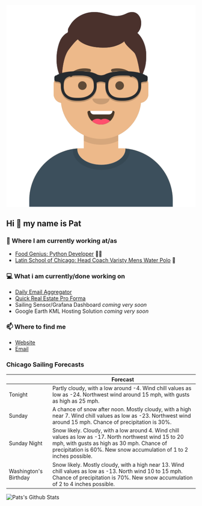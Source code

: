 [![Social banner for p-j-falconer](https://raw.githubusercontent.com/P-J-FALCONER/P-J-FALCONER/master/assets/avataaars.svg)](https://patfalconer.com/)
## Hi :wave: my name is Pat

### 💼 Where I am currently working at/as
- [Food Genius: Python Developer](https://getfoodgenius.com/) 🍔🐍
- [Latin School of Chicago: Head Coach Varisty Mens Water Polo](https://www.latinschool.org/) 🤽


### 💻 What i am currently/done working on
 - [Daily Email Aggregator](https://github.com/P-J-FALCONER/dott_daily_mail)
 - [Quick Real Estate Pro Forma](https://github.com/P-J-FALCONER/henry)
 - Sailing Sensor/Grafana Dashboard *coming very soon*
 - Google Earth KML Hosting Solution *coming very soon*

### 📫 Where to find me
 - [Website](https://patfalconer.com/)
 - [Email](mailto:patrick.j.falconer@gmail.com)


### Chicago Sailing Forecasts
|   | Forecast  |
|---|---|
| Tonight | Partly cloudy, with a low around -4. Wind chill values as low as -24. Northwest wind around 15 mph, with gusts as high as 25 mph. |
| Sunday | A chance of snow after noon. Mostly cloudy, with a high near 7. Wind chill values as low as -23. Northwest wind around 15 mph. Chance of precipitation is 30%. |
| Sunday Night | Snow likely. Cloudy, with a low around 4. Wind chill values as low as -17. North northwest wind 15 to 20 mph, with gusts as high as 30 mph. Chance of precipitation is 60%. New snow accumulation of 1 to 2 inches possible. |
| Washington&#39;s Birthday | Snow likely. Mostly cloudy, with a high near 13. Wind chill values as low as -13. North wind 10 to 15 mph. Chance of precipitation is 70%. New snow accumulation of 2 to 4 inches possible. |

![Pats's Github Stats](https://github-readme-stats.vercel.app/api?username=p-j-falconer&show_icons=true&theme=radical)
